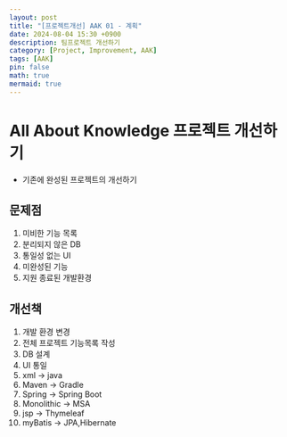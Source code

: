 ```yaml
---
layout: post
title: "[프로젝트개선] AAK 01 - 계획"
date: 2024-08-04 15:30 +0900
description: 팀프로젝트 개선하기
category: [Project, Improvement, AAK]
tags: [AAK]
pin: false
math: true
mermaid: true
---
```

# All About Knowledge 프로젝트 개선하기
- 기존에 완성된 프로젝트의 개선하기

## 문제점
1. 미비한 기능 목록
2. 분리되지 않은 DB
3. 통일성 없는 UI
4. 미완성된 기능
5. 지원 종료된 개발환경

## 개선책
1. 개발 환경 변경
2. 전체 프로젝트 기능목록 작성
3. DB 설계
4. UI 통일
5. xml -> java
6. Maven -> Gradle
7. Spring -> Spring Boot
8. Monolithic -> MSA
9. jsp -> Thymeleaf
10. myBatis -> JPA,Hibernate